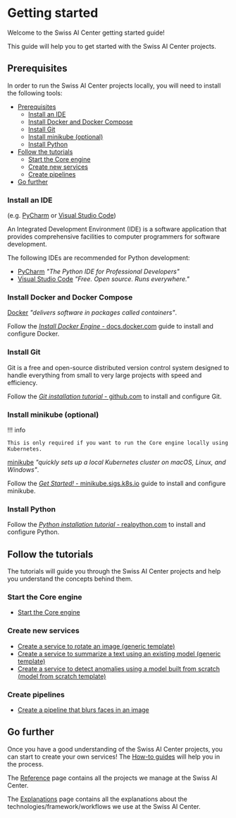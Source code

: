 # Getting started

Welcome to the Swiss AI Center getting started guide!

This guide will help you to get started with the Swiss AI Center projects.

## Prerequisites

In order to run the Swiss AI Center projects locally, you will need to install
the following tools:

- [Prerequisites](#prerequisites)
  - [Install an IDE](#install-an-ide)
  - [Install Docker and Docker Compose](#install-docker-and-docker-compose)
  - [Install Git](#install-git)
  - [Install minikube (optional)](#install-minikube-optional)
  - [Install Python](#install-python)
- [Follow the tutorials](#follow-the-tutorials)
  - [Start the Core engine](#start-the-core-engine)
  - [Create new services](#create-new-services)
  - [Create pipelines](#create-pipelines)
- [Go further](#go-further)

### Install an IDE

(e.g. [PyCharm](https://www.jetbrains.com/pycharm/) or
[Visual Studio Code](https://code.visualstudio.com/))

An Integrated Development Environment (IDE) is a software application that
provides comprehensive facilities to computer programmers for software
development.

The following IDEs are recommended for Python development:

- [PyCharm](https://www.jetbrains.com/help/pycharm/installation-guide.html)
  _"The Python IDE for Professional Developers"_
- [Visual Studio Code](https://code.visualstudio.com/download)
  _"Free. Open source. Runs everywhere."_

### Install Docker and Docker Compose

[Docker](https://docker.com/)
_"delivers software in packages called containers"_.

Follow the
[_Install Docker Engine_ - docs.docker.com](https://docs.docker.com/engine/install/)
guide to install and configure Docker.

### Install Git

Git is a free and open-source distributed version control system designed to
handle everything from small to very large projects with speed and efficiency.

Follow the
[_Git installation tutorial_ - github.com](https://github.com/git-guides/install-git)
to install and configure Git.

### Install minikube (optional)

!!! info

    This is only required if you want to run the Core engine locally using
    Kubernetes.

[minikube](https://minikube.sigs.k8s.io/)
_"quickly sets up a local Kubernetes cluster on macOS, Linux, and Windows"_.

Follow the
[_Get Started!_ - minikube.sigs.k8s.io](https://minikube.sigs.k8s.io/docs/start/)
guide to install and configure minikube.

### Install Python

Follow the
[_Python installation tutorial_ - realpython.com](https://realpython.com/installing-python/)
to install and configure Python.

## Follow the tutorials

The tutorials will guide you through the Swiss AI Center projects and help you
understand the concepts behind them.

### Start the Core engine

- [Start the Core engine](./start-the-core-engine.md)

### Create new services

- [Create a service to rotate an image (generic template)](./create-a-service-to-rotate-an-image.md)
- [Create a service to summarize a text using an existing model (generic template)](./create-a-service-to-summarize-a-text-using-an-existing-model.md)
- [Create a service to detect anomalies using a model built from scratch (model from scratch template)](./create-a-service-to-detect-anomalies-using-a-model-built-from-scratch.md)

### Create pipelines

- [Create a pipeline that blurs faces in an image](./create-a-pipeline-that-blurs-faces-in-an-image.md)

## Go further

Once you have a good understanding of the Swiss AI Center projects, you can
start to create your own services! The
[How-to guides](../how-to-guides/index.md) will help you in the process.

The [Reference](../reference/index.md) page contains all the projects we manage
at the Swiss AI Center.

The [Explanations](../explanations/index.md) page contains all the explanations
about the technologies/framework/workflows we use at the Swiss AI Center.

